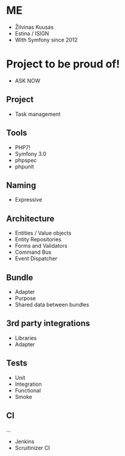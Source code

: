 # ME
- Žilvinas Kuusas
- Estina / ISIGN
- With Symfony since 2012

# Project to be proud of!
- ASK NOW

## Project
- Task management

## Tools
- PHP7!
- Symfony 3.0
- phpspec
- phpunit

## Naming
- Expressive

## Architecture
- Entities / Value objects
- Entity Repositories
- Forms and Validators
- Command Bus
- Event Dispatcher

## Bundle
- Adapter
- Purpose
- Shared data between bundles

## 3rd party integrations
- Libraries
- Adapter

## Tests
- Unit
- Integration
- Functional
- Smoke

## CI
...
- Jenkins
- Scruitinizer CI

